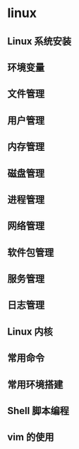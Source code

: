# linux
## Linux 系统安装
## 环境变量
## 文件管理
## 用户管理
## 内存管理
## 磁盘管理
## 进程管理
## 网络管理
## 软件包管理
## 服务管理
## 日志管理
## Linux 内核
## 常用命令
## 常用环境搭建
## Shell 脚本编程
## vim 的使用
